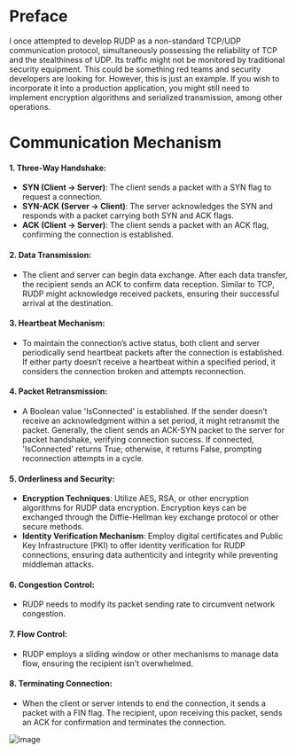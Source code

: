 # Preface

I once attempted to develop RUDP as a non-standard TCP/UDP communication protocol, simultaneously possessing the reliability of TCP and the stealthiness of UDP. Its traffic might not be monitored by traditional security equipment. This could be something red teams and security developers are looking for. However, this is just an example. If you wish to incorporate it into a production application, you might still need to implement encryption algorithms and serialized transmission, among other operations.

# Communication Mechanism

#### 1. Three-Way Handshake:

- **SYN (Client -> Server)**: The client sends a packet with a SYN flag to request a connection.
- **SYN-ACK (Server -> Client)**: The server acknowledges the SYN and responds with a packet carrying both SYN and ACK flags.
- **ACK (Client -> Server)**: The client sends a packet with an ACK flag, confirming the connection is established.

#### 2. Data Transmission:

- The client and server can begin data exchange. After each data transfer, the recipient sends an ACK to confirm data reception. Similar to TCP, RUDP might acknowledge received packets, ensuring their successful arrival at the destination.

#### 3. Heartbeat Mechanism:

- To maintain the connection’s active status, both client and server periodically send heartbeat packets after the connection is established. If either party doesn’t receive a heartbeat within a specified period, it considers the connection broken and attempts reconnection.

#### 4. Packet Retransmission:

- A Boolean value 'IsConnected' is established. If the sender doesn’t receive an acknowledgment within a set period, it might retransmit the packet. Generally, the client sends an ACK-SYN packet to the server for packet handshake, verifying connection success. If connected, 'IsConnected' returns True; otherwise, it returns False, prompting reconnection attempts in a cycle.

#### 5. Orderliness and Security:

- **Encryption Techniques**: Utilize AES, RSA, or other encryption algorithms for RUDP data encryption. Encryption keys can be exchanged through the Diffie-Hellman key exchange protocol or other secure methods.
- **Identity Verification Mechanism**: Employ digital certificates and Public Key Infrastructure (PKI) to offer identity verification for RUDP connections, ensuring data authenticity and integrity while preventing middleman attacks.

#### 6. Congestion Control:

- RUDP needs to modify its packet sending rate to circumvent network congestion.

#### 7. Flow Control:

- RUDP employs a sliding window or other mechanisms to manage data flow, ensuring the recipient isn’t overwhelmed.

#### 8. Terminating Connection:

- When the client or server intends to end the connection, it sends a packet with a FIN flag. The recipient, upon receiving this packet, sends an ACK for confirmation and terminates the connection.

![image](https://github.com/INotGreen/SharpRUDP/assets/89376703/11e78e3b-3821-4348-ad1e-4f1a3d3c2e0f)

